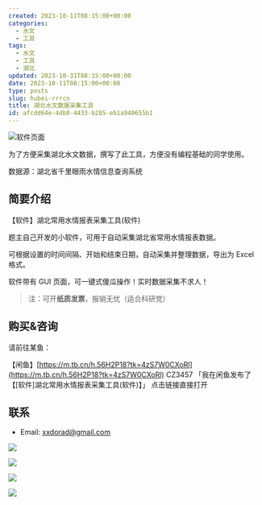 ```yaml
---
created: 2023-10-11T08:15:00+00:00
categories:
  - 水文
  - 工具
tags:
  - 水文
  - 工具
  - 湖北
updated: 2023-10-31T08:15:00+00:00
date: 2023-10-11T08:15:00+00:00
type: posts
slug: hubei-rrrcn
title: 湖北水文数据采集工具
id: afcdd64e-4db0-4433-b285-eb1a940655b1
---
```


![软件页面](https://prod-files-secure.s3.us-west-2.amazonaws.com/9724a895-d6d5-4e82-9739-74885ea5ba68/a3e6f62b-e4ca-42ac-9a93-d4a8042221fe/Untitled.png?X-Amz-Algorithm=AWS4-HMAC-SHA256&X-Amz-Content-Sha256=UNSIGNED-PAYLOAD&X-Amz-Credential=AKIAT73L2G45HZZMZUHI%2F20231214%2Fus-west-2%2Fs3%2Faws4_request&X-Amz-Date=20231214T095111Z&X-Amz-Expires=3600&X-Amz-Signature=5c2b3f1643ee62cd992eb62dee90250d0cd6d033ba66db8b35b98cfeabb586d2&X-Amz-SignedHeaders=host&x-id=GetObject)

为了方便采集湖北水文数据，撰写了此工具，方便没有编程基础的同学使用。

数据源：湖北省千里眼雨水情信息查询系统

## 简要介绍

【软件】湖北常用水情报表采集工具(软件)

题主自己开发的小软件，可用于自动采集湖北省常用水情报表数据。

可根据设置的时间间隔、开始和结束日期，自动采集并整理数据，导出为 Excel 格式。

软件带有 GUI 页面，可一键式傻瓜操作！实时数据采集不求人！

> 注：可开**纸质发票**，报销无忧（适合科研党）

## 购买&咨询

请前往某鱼：

【闲鱼】[https://m.tb.cn/h.56H2P18?tk=4zS7W0CXoRl](https://m.tb.cn/h.56H2P18?tk=4zS7W0CXoRl) CZ3457 「我在闲鱼发布了【[软件]湖北常用水情报表采集工具(软件)】」
点击链接直接打开

## 联系

- Email: xxdorad@gmail.com

![](https://prod-files-secure.s3.us-west-2.amazonaws.com/9724a895-d6d5-4e82-9739-74885ea5ba68/7f969806-fac7-4a46-89ce-efbf5f9349f8/Untitled.png?X-Amz-Algorithm=AWS4-HMAC-SHA256&X-Amz-Content-Sha256=UNSIGNED-PAYLOAD&X-Amz-Credential=AKIAT73L2G45HZZMZUHI%2F20231214%2Fus-west-2%2Fs3%2Faws4_request&X-Amz-Date=20231214T095111Z&X-Amz-Expires=3600&X-Amz-Signature=0a5737feddc9c0d401404de6902a09c7e36ba3e133d13f6f5d7b60d86566e591&X-Amz-SignedHeaders=host&x-id=GetObject)

![](https://prod-files-secure.s3.us-west-2.amazonaws.com/9724a895-d6d5-4e82-9739-74885ea5ba68/2c9eb592-2477-4af4-9de8-823ca2115180/Untitled.png?X-Amz-Algorithm=AWS4-HMAC-SHA256&X-Amz-Content-Sha256=UNSIGNED-PAYLOAD&X-Amz-Credential=AKIAT73L2G45HZZMZUHI%2F20231214%2Fus-west-2%2Fs3%2Faws4_request&X-Amz-Date=20231214T095111Z&X-Amz-Expires=3600&X-Amz-Signature=804f99753d2a48d16ada7a94c34c89b3825493f2f1a9d94108d325c6f17abcad&X-Amz-SignedHeaders=host&x-id=GetObject)

![](https://prod-files-secure.s3.us-west-2.amazonaws.com/9724a895-d6d5-4e82-9739-74885ea5ba68/8177260b-d1bb-4966-8506-3cac727fe588/Untitled.png?X-Amz-Algorithm=AWS4-HMAC-SHA256&X-Amz-Content-Sha256=UNSIGNED-PAYLOAD&X-Amz-Credential=AKIAT73L2G45HZZMZUHI%2F20231214%2Fus-west-2%2Fs3%2Faws4_request&X-Amz-Date=20231214T095111Z&X-Amz-Expires=3600&X-Amz-Signature=4b7fd021e812f6d2c50f1623b8002258928f7d7df9e7c308fbbe22156c7f8b6a&X-Amz-SignedHeaders=host&x-id=GetObject)

![](https://prod-files-secure.s3.us-west-2.amazonaws.com/9724a895-d6d5-4e82-9739-74885ea5ba68/fba7637a-82a6-47b3-9941-f0642686d874/Untitled.png?X-Amz-Algorithm=AWS4-HMAC-SHA256&X-Amz-Content-Sha256=UNSIGNED-PAYLOAD&X-Amz-Credential=AKIAT73L2G45HZZMZUHI%2F20231214%2Fus-west-2%2Fs3%2Faws4_request&X-Amz-Date=20231214T095111Z&X-Amz-Expires=3600&X-Amz-Signature=a64c6da988fa5870544a5d4046a095c5596dea959acc07e739daf26d89d05907&X-Amz-SignedHeaders=host&x-id=GetObject)
